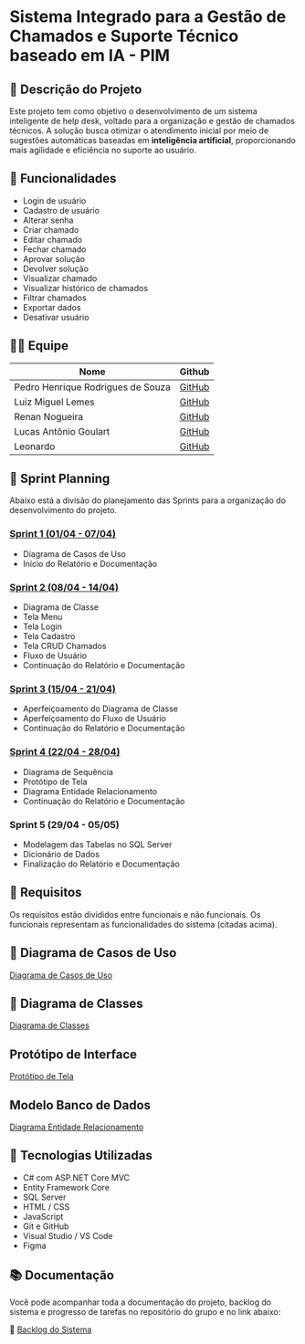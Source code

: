 
# Sistema Integrado para a Gestão de Chamados e Suporte Técnico baseado em IA - PIM

## 📌 Descrição do Projeto

Este projeto tem como objetivo o desenvolvimento de um sistema inteligente de help desk, voltado para a organização e gestão de chamados técnicos. A solução busca otimizar o atendimento inicial por meio de sugestões automáticas baseadas em **inteligência artificial**, proporcionando mais agilidade e eficiência no suporte ao usuário.

## 🚀 Funcionalidades

- Login de usuário
- Cadastro de usuário
- Alterar senha
- Criar chamado
- Editar chamado
- Fechar chamado
- Aprovar solução
- Devolver solução
- Visualizar chamado
- Visualizar histórico de chamados
- Filtrar chamados
- Exportar dados
- Desativar usuário

## 👨‍💻 Equipe

| Nome                         | Github   |
|------------------------------|----------|
| Pedro Henrique Rodrigues de Souza | [GitHub](#) |
| Luiz Miguel Lemes                 | [GitHub](#) |
| Renan Nogueira                   | [GitHub](#) |
| Lucas Antônio Goulart            | [GitHub](#) |
| Leonardo                         | [GitHub](#) |

## 📅 Sprint Planning

Abaixo está a divisão do planejamento das Sprints para a organização do desenvolvimento do projeto.

### [Sprint 1 (01/04 - 07/04)](https://github.com/PedroRSouza0/PIM3/blob/main/Sprints/Sprint%201.md)
- Diagrama de Casos de Uso  
- Início do Relatório e Documentação

### [Sprint 2 (08/04 - 14/04)](https://github.com/PedroRSouza0/PIM3/blob/main/Sprints/Sprint%202.md)
- Diagrama de Classe   
- Tela Menu  
- Tela Login  
- Tela Cadastro  
- Tela CRUD Chamados  
- Fluxo de Usuário  
- Continuação do Relatório e Documentação

### [Sprint 3 (15/04 - 21/04)](https://github.com/PedroRSouza0/PIM3/blob/main/Sprints/Sprint%203.md)
- Aperfeiçoamento do Diagrama de Classe  
- Aperfeiçoamento do Fluxo de Usuário  
- Continuação do Relatório e Documentação

### [Sprint 4 (22/04 - 28/04)](https://github.com/PedroRSouza0/PIM3/blob/main/Sprints/Sprint%204.md)
- Diagrama de Sequência  
- Protótipo de Tela  
- Diagrama Entidade Relacionamento
- Continuação do Relatório e Documentação

### Sprint 5 (29/04 - 05/05) 
- Modelagem das Tabelas no SQL Server  
- Dicionário de Dados  
- Finalização do Relatório e Documentação

## 📁 Requisitos

Os requisitos estão divididos entre funcionais e não funcionais. Os funcionais representam as funcionalidades do sistema (citadas acima).

## 🧠 Diagrama de Casos de Uso

[Diagrama de Casos de Uso](https://github.com/PedroRSouza0/PIM3/blob/main/DiagramaCasosDeUso.asta)

## 🧱 Diagrama de Classes

[Diagrama de Classes](https://github.com/PedroRSouza0/PIM3/blob/main/DiagramaClasses.asta)

## Protótipo de Interface

[Protótipo de Tela](https://www.figma.com/proto/PNPPrRL9X2HOf28W2uVfBA/Untitled?node-id=0-1&t=lVBYdFW5QGeTdOtv-1)

## Modelo Banco de Dados

[Diagrama Entidade Relacionamento](https://github.com/PedroRSouza0/PIM3/blob/main/Modelo%20Conceitual%20Banco%20de%20Dados%20PIM.brM3)

## 🧪 Tecnologias Utilizadas

- C# com ASP.NET Core MVC
- Entity Framework Core
- SQL Server
- HTML / CSS
- JavaScript
- Git e GitHub
- Visual Studio / VS Code
- Figma

## 📚 Documentação

Você pode acompanhar toda a documentação do projeto, backlog do sistema e progresso de tarefas no repositório do grupo e no link abaixo:

🔗 [Backlog do Sistema](https://github.com/PedroRSouza0/PIM3/blob/main/Backlog.md)
